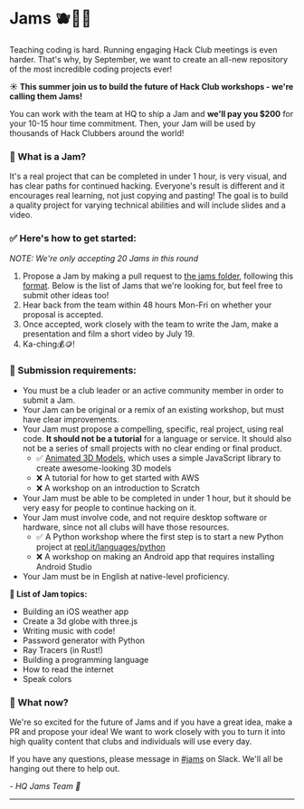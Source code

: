 # Jams 🫐🍓🍇
Teaching coding is hard. Running engaging Hack Club meetings is even harder. That's why, by September, we want to create an all-new repository of the most incredible coding projects ever! 

**☀️ This summer join us to build the future of Hack Club workshops - we're calling them Jams!**

You can work with the team at HQ to ship a Jam and **we'll pay you $200** for your 10-15 hour time commitment. Then, your Jam will be used by thousands of Hack Clubbers around the world!

### 👀 What is a Jam?

It's a real project that can be completed in under 1 hour, is very visual, and has clear paths for continued hacking. Everyone's result is different and it encourages real learning, not just copying and pasting! The goal is to build a quality project for varying technical abilities and will include slides and a video. 

### ✅ Here's how to get started:
*NOTE: We're only accepting 20 Jams in this round*
1. Propose a Jam by making a pull request to [the jams folder](/jams), following this [format](/jams/example.md). Below is the list of Jams that we're looking for, but feel free to submit other ideas too!
3. Hear back from the team within 48 hours Mon-Fri on whether your proposal is accepted.
4. Once accepted, work closely with the team to write the Jam, make a presentation and film a short video by July 19.
5. Ka-ching💰🪙!

### 🌈 Submission requirements:
- You must be a club leader or an active community member in order to submit a Jam.
- Your Jam can be original or a remix of an existing workshop, but must have clear improvements.
- Your Jam must propose a compelling, specific, real project, using real code. **It should not be a tutorial** for a language or service. It should also not be a series of small projects with no clear ending or final product.
  - ✅ [Animated 3D Models](https://workshops.hackclub.com/3d_models_with_zdog/), which uses a simple JavaScript library to create awesome-looking 3D models
  - ❌ A tutorial for how to get started with AWS
  - ❌ A workshop on an introduction to Scratch
- Your Jam must be able to be completed in under 1 hour, but it should be very easy for people to continue hacking on it.
- Your Jam must involve code, and not require desktop software or hardware, since not all clubs will have those resources.
  - ✅ A Python workshop where the first step is to start a new Python project at [repl.it/languages/python](https://repl.it/languages/python)
  - ❌ A workshop on making an Android app that requires installing Android Studio
- Your Jam must be in English at native-level proficiency. 

**📜 List of Jam topics:**
- Building an iOS weather app
- Create a 3d globe with three.js
- Writing music with code!
- Password generator with Python
- Ray Tracers (in Rust!)
- Building a programming language
- How to read the internet
- Speak colors

### 🌱 What now?

We're so excited for the future of Jams and if you have a great idea, make a PR and propose your idea! We want to work closely with you to turn it into high quality content that clubs and individuals will use every day.

If you have any questions, please message in [#jams](https://hackclub.slack.com/archives/C058T2CJUNR) on Slack. We'll all be hanging out there to help out.

_- HQ Jams Team 💖_

---

